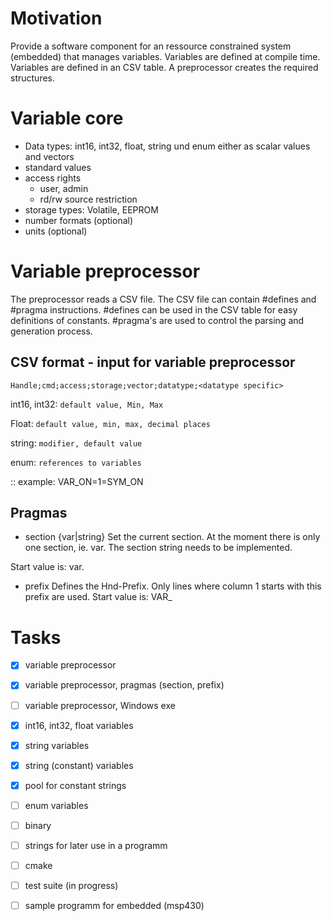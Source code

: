 
# Motivation
Provide a software component for an ressource constrained system
(embedded) that manages variables.
Variables are defined at compile time.
Variables are defined in an CSV table.
A preprocessor creates the required structures.

# Variable core

- Data types: int16, int32, float, string und enum either as scalar values and vectors
- standard values
- access rights
  * user, admin
  * rd/rw source restriction
- storage types: Volatile, EEPROM
- number formats (optional)
- units (optional)

# Variable preprocessor
The preprocessor reads a CSV file.
The CSV file can contain #defines and #pragma instructions.
#defines can be used in the CSV table for easy definitions of constants.
#pragma's are used to control the parsing and generation process.

## CSV format - input for variable preprocessor

`Handle;cmd;access;storage;vector;datatype;<datatype specific>`

int16, int32:
`default value, Min, Max`

Float:
`default value, min, max, decimal places`

string:
`modifier, default value`

enum:
`references to variables`

<variable>:<value>:<ASCII>
example: VAR_ON=1=SYM_ON

## Pragmas
* section {var|string}
Set the current section.
At the moment there is only one section, ie. var.
The section string needs to be implemented.

Start value is: var.

* prefix
Defines the Hnd-Prefix.
Only lines where column 1 starts with this prefix are used.
Start value is: VAR_

# Tasks

- [x] variable preprocessor
- [x] variable preprocessor, pragmas (section, prefix)
- [ ] variable preprocessor, Windows exe
- [x] int16, int32, float variables
- [x] string variables
- [x] string (constant) variables
- [x] pool for constant strings
- [ ] enum variables
- [ ] binary
- [ ] strings for later use in a programm
- [ ] cmake
- [ ] test suite (in progress)
- [ ] sample programm for embedded (msp430)

